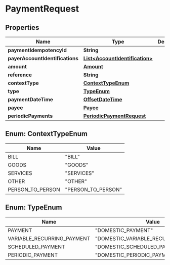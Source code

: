 
# PaymentRequest

## Properties
Name | Type | Description | Notes
------------ | ------------- | ------------- | -------------
**paymentIdempotencyId** | **String** |  | 
**payerAccountIdentifications** | [**List&lt;AccountIdentification&gt;**](AccountIdentification.md) |  |  [optional]
**amount** | [**Amount**](Amount.md) |  |  [optional]
**reference** | **String** |  |  [optional]
**contextType** | [**ContextTypeEnum**](#ContextTypeEnum) |  |  [optional]
**type** | [**TypeEnum**](#TypeEnum) |  |  [optional]
**paymentDateTime** | [**OffsetDateTime**](OffsetDateTime.md) |  |  [optional]
**payee** | [**Payee**](Payee.md) |  | 
**periodicPayments** | [**PeriodicPaymentRequest**](PeriodicPaymentRequest.md) |  |  [optional]


<a name="ContextTypeEnum"></a>
## Enum: ContextTypeEnum
Name | Value
---- | -----
BILL | &quot;BILL&quot;
GOODS | &quot;GOODS&quot;
SERVICES | &quot;SERVICES&quot;
OTHER | &quot;OTHER&quot;
PERSON_TO_PERSON | &quot;PERSON_TO_PERSON&quot;


<a name="TypeEnum"></a>
## Enum: TypeEnum
Name | Value
---- | -----
PAYMENT | &quot;DOMESTIC_PAYMENT&quot;
VARIABLE_RECURRING_PAYMENT | &quot;DOMESTIC_VARIABLE_RECURRING_PAYMENT&quot;
SCHEDULED_PAYMENT | &quot;DOMESTIC_SCHEDULED_PAYMENT&quot;
PERIODIC_PAYMENT | &quot;DOMESTIC_PERIODIC_PAYMENT&quot;



